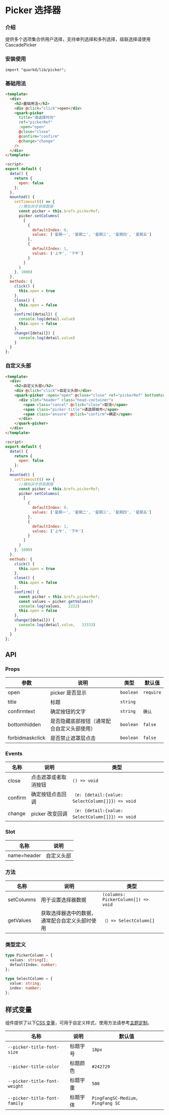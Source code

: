 # Picker 选择器

### 介绍

提供多个选项集合供用户选择，支持单列选择和多列选择，级联选择请使用 CascadePicker

### 安装使用

```tsx
import "quarkd/lib/picker";
```

### 基础用法

```html
<template>
  <div>
    <h2>基础用法</h2>
    <div @click="click">open</div>
    <quark-picker
      title="请选择时间"
      ref="pickerRef"
      :open="open"
      @close="close"
      @confirm="confirm"
      @change="change"
    />
  </div>
</template>
```

```js
<script>
export default {
  data() {
    return {
      open: false
    };
  },
  mounted() {
    setTimeout(() => {
      //模拟异步获取数据
      const picker = this.$refs.pickerRef;
      picker.setColumns(
        [
          {
            defaultIndex: 0,
            values: ['星期一', '星期二', '星期三', '星期四', '星期五']
          },
          {
            defaultIndex: 1,
            values: ['上午', '下午']
          }
        ]
      )
    }, 1000)
  },
  methods: {
    click() {
      this.open = true
    },
    close() {
      this.open = false
    },
    confirm({detail}) {
      console.log(detail.value)
      this.open = false
    },
    change({detail}) {
      console.log(detail.value)
    }
  }
};
```

### 自定义头部

```html
<template>
  <div>
    <h2>自定义头部</h2>
    <div @click="click">自定义头部</div>
    <quark-picker :open="open" @close="close" ref="pickerRef" bottomhidden>
      <div slot="header" class="head-container">
        <span class="cancel" @click="close">取消</span>
        <span class="picker-title">请选择城市</span>
        <span class="ensure" @click="confirm">确定</span>
      </div>
    </quark-picker>
  </div>
</template>
```

```js
<script>
export default {
  data() {
    return {
      open: false
    };
  },
  mounted() {
    setTimeout(() => {
      //模拟异步获取数据
      const picker = this.$refs.pickerRef;
      picker.setColumns(
        [
          {
            defaultIndex: 0,
            values: ['星期一', '星期二', '星期三', '星期四', '星期五']
          },
          {
            defaultIndex: 1,
            values: ['上午', '下午']
          }
        ]
      )
    }, 1000)
  },
  methods: {
    click() {
      this.open = true
    },
    close() {
      this.open = false
    },
    confirm() {
      const picker = this.$refs.pickerRef;
      const values = picker.getValues()
      console.log(values,   2222)
      this.open = false
    },
    change({detail}) {
      console.log(detail.value,   33333)
    }
  }
};
```

## API

### Props

| 参数            | 说明                                       | 类型      | 默认值    |
| --------------- | ------------------------------------------ | --------- | --------- |
| open            | picker 是否显示                            | `boolean` | `require` |
| title           | 标题                                       | `string ` |           |
| confirmtext     | 确定按钮的文字                             | `string`  | `确认`    |
| bottomhidden    | 是否隐藏底部按钮（通常配合自定义头部使用） | `boolean` | `false`   |
| forbidmaskclick | 是否禁止遮罩层点击                         | `boolean` | `false`   |

### Events

| 名称    | 说明                 | 类型                                             |
| ------- | -------------------- | ------------------------------------------------ |
| close   | 点击遮罩或者取消按钮 | `() => void`                                     |
| confirm | 确定按钮点击回调     | `（e: {detail:{value: SelectColumn[]}}）=> void` |
| change  | picker 改变回调      | `（e: {detail:{value: SelectColumn[]}}）=> void` |

### Slot

| 名称        | 说明       |
| ----------- | ---------- |
| name=header | 自定义头部 |

### 方法

| 名称       | 说明                                           | 类型                                |
| ---------- | ---------------------------------------------- | ----------------------------------- |
| setColumns | 用于设置选择器数据                             | `(columns: PickerColumn[]) => void` |
| getValues  | 获取选择器选中的数据，通常配合自定义头部时使用 | `（）=> SelectColumn[]`             |

### 类型定义

```ts
type PickerColumn = {
  values: string[];
  defaultIndex: number;
};

type SelectColumn = {
  value: string;
  index: number;
};
```

## 样式变量

组件提供了以下[CSS 变量](https://developer.mozilla.org/zh-CN/docs/Web/CSS/Using_CSS_custom_properties)，可用于自定义样式，使用方法请参考[主题定制](#/zh-CN/guide/theme)。

| 名称                         | 说明     | 默认值                            |
| ---------------------------- | -------- | --------------------------------- |
| `--picker-title-font-size`   | 标题字号 | `18px`                            |
| `--picker-title-color`       | 标题颜色 | `#242729`                         |
| `--picker-title-font-weight` | 标题字重 | `500`                             |
| `--picker-title-font-family` | 标题字体 | `PingFangSC-Medium, PingFang SC ` |
